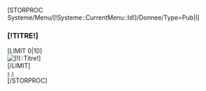 
[STORPROC Systeme/Menu/[!Systeme::CurrentMenu::Id!]/Donnee/Type=Pub|I]
<div id="tags_block_left" class="block tags_block  hidden-phone">
	<h3 class="title_block title_block_green">[!TITRE!]&nbsp;</h3>
	<div id="myCarousel" class="carousel slide">
		<div class="carousel-inner">
			[LIMIT 0|10]
			<div class="item [IF [!Pos!]=1]active[/IF]">
				<img src="/[!I::Lien!]" alt="[!I::Titre!]">
				<!--<div class="carousel-caption">
					<h5>[!I::Titre!]</h5>
				</div>-->
			</div>
			[/LIMIT]
		</div>
		<a class="left carousel-control" href="#myCarousel" data-slide="prev">&lsaquo;</a>
		<a class="right carousel-control" href="#myCarousel" data-slide="next">&rsaquo;</a>
	</div>
</div>
[/STORPROC]